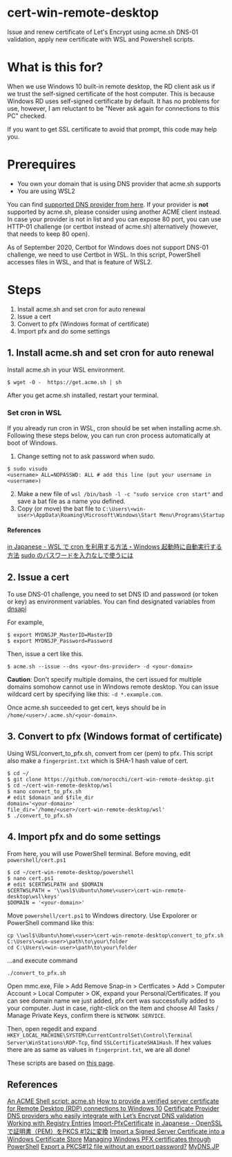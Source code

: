 # cert-win-remote-desktop
Issue and renew certificate of Let's Encrypt using acme.sh DNS-01 validation, apply new certificate with WSL and Powershell scripts.

# What is this for?
When we use Windows 10 built-in remote desktop, the RD client ask us if we trust the self-signed certificate of the host computer. This is because Windows RD uses self-signed certificate by default. It has no problems for use, however, I am reluctant to be "Never ask again for connections to this PC" checked.

If you want to get SSL certificate to avoid that prompt, this code may help you.

# Prerequires
- You own your domain that is using DNS provider that acme.sh supports
- You are using WSL2

You can find [supported DNS provider from here](https://community.letsencrypt.org/t/dns-providers-who-easily-integrate-with-lets-encrypt-dns-validation/86438).
If your provider is **not** supported by acme.sh, please consider using another ACME client instead. In case your provider is not in list and you can expose 80 port, you can use HTTP-01 challenge (or certbot instead of acme.sh) alternatively (however, that needs to keep 80 open). 

As of September 2020, Certbot for Windows does not support DNS-01 challenge, we need to use Certbot in WSL. In this script, PowerShell accesses files in WSL, and that is feature of WSL2. 

# Steps
1. Install acme.sh and set cron for auto renewal
2. Issue a cert
3. Convert to pfx (Windows format of certificate)
4. Import pfx and do some settings

## 1. Install acme.sh and set cron for auto renewal
Install acme.sh in your WSL environment.

```
$ wget -O -  https://get.acme.sh | sh
```

After you get acme.sh installed, restart your terminal.

### Set cron in WSL
If you already run cron in WSL, cron should be set when installing acme.sh.
Following these steps below, you can run cron process automatically at boot of Windows.
1. Change setting not to ask password when sudo.
```
$ sudo visudo
<username> ALL=NOPASSWD: ALL # add this line (put your username in <username>)
```
2. Make a new file of `wsl /bin/bash -l -c "sudo service cron start"` and save a bat file as a name you defined.
3. Copy (or move) the bat file to `C:\Users\<win-user>\AppData\Roaming\Microsoft\Windows\Start Menu\Programs\Startup`

#### References
[in Japanese - WSL で cron を利用する方法・Windows 起動時に自動実行する方法](https://loumo.jp/archives/24595)
[sudo のパスワードを入力なしで使うには](https://qiita.com/RyodoTanaka/items/e9b15d579d17651650b7)

## 2. Issue a cert
To use DNS-01 challenge, you need to set DNS ID and password (or token or key) as environment variables. You can find designated variables from [dnsapi](https://github.com/acmesh-official/acme.sh/wiki/dnsapi)

For example,
```
$ export MYDNSJP_MasterID=MasterID
$ export MYDNSJP_Password=Password
```

Then, issue a cert like this.
```
$ acme.sh --issue --dns <your-dns-provider> -d <your-domain>
```
**Caution**: Don't specify multiple domains, the cert issued for multiple domains somohow cannot use in Windows remote desktop. You can issue wildcard cert by specifying like this: `-d *.example.com`.

Once acme.sh succeeded to get cert, keys should be in `/home/<user>/.acme.sh/<your-domain>`.

## 3. Convert to pfx (Windows format of certificate)
Using WSL/convert_to_pfx.sh, convert from cer (pem) to pfx. This script also make a `fingerprint.txt` which is SHA-1 hash value of cert.
```
$ cd ~/
$ git clone https://github.com/norocchi/cert-win-remote-desktop.git
$ cd ~/cert-win-remote-desktop/wsl
$ nano convert_to_pfx.sh
# edit $domain and $file_dir
domain='<your-domain>'
file_dir='/home/<user>/cert-win-remote-desktop/wsl'
$ ./convert_to_pfx.sh
```

## 4. Import pfx and do some settings
From here, you will use PowerShell terminal.
Before moving, edit `powershell/cert.ps1`
```
$ cd ~/cert-win-remote-desktop/powershell
$ nano cert.ps1
# edit $CERTWSLPATH and $DOMAIN
$CERTWSLPATH = '\\wsl$\Ubuntu\home\<user>\cert-win-remote-desktop\wsl\keys'
$DOMAIN = '<your-domain>'
```

Move `powershell/cert.ps1` to Windows directory. Use Expolorer or PowerShell command like this:
```
cp \\wsl$\Ubuntu\home\<user>\cert-win-remote-desktop\convert_to_pfx.sh C:\Users\<win-user>\path\to\your\folder
cd C:\Users\<win-user>\path\to\your\folder
```

...and execute command
```
./convert_to_pfx.sh
```

Open mmc.exe, File > Add Remove Snap-in > Certficates > Add > Computer Account > Local Computer > OK, expand your Personal/Certificates.
If you can see domain name we just added, pfx cert was successfully added to your computer.
Just in case, right-click on the item and choose All Tasks / Manage Private Keys, confirm there is `NETWORK SERVICE`.

Then, open regedit and expand `HKEY_LOCAL_MACHINE\SYSTEM\CurrentControlSet\Control\Terminal Server\WinStations\RDP-Tcp`, find `SSLCertificateSHA1Hash`. If hex values there are as same as values in `fingerprint.txt`, we are all done!

These scripts are based on [this page](https://superuser.com/questions/1093159/how-to-provide-a-verified-server-certificate-for-remote-desktop-rdp-connection).

## References
[An ACME Shell script: acme.sh](https://github.com/acmesh-official/acme.sh)
[How to provide a verified server certificate for Remote Desktop (RDP) connections to Windows 10](https://superuser.com/questions/1093159/how-to-provide-a-verified-server-certificate-for-remote-desktop-rdp-connection)
[Certificate Provider](https://docs.microsoft.com/en-us/powershell/module/Microsoft.PowerShell.Security/About/about_Certificate_Provider?view=powershell-7)
[DNS providers who easily integrate with Let’s Encrypt DNS validation](https://community.letsencrypt.org/t/dns-providers-who-easily-integrate-with-lets-encrypt-dns-validation/86438)
[Working with Registry Entries](https://docs.microsoft.com/en-us/powershell/scripting/samples/working-with-registry-entries?view=powershell-7)
[Import-PfxCertificate](https://docs.microsoft.com/en-us/powershell/module/pkiclient/import-pfxcertificate?view=win10-ps)
[in Japanese - OpenSSLで証明書（PEM）をPKCS #12に変換](https://www.uramiraikan.net/Works/entry-2499.html)
[Import a Signed Server Certificate into a Windows Certificate Store](https://docs.vmware.com/en/VMware-Horizon-7/7.12/horizon-scenarios-ssl-certificates/GUID-2D968AD7-ED62-46CA-B2B2-CCC526CA09F5.html)
[Managing Windows PFX certificates through PowerShell](https://dev.to/iamthecarisma/managing-windows-pfx-certificates-through-powershell-3pj)
[Export a PKCS#12 file without an export password?](https://stackoverflow.com/questions/27497723/export-a-pkcs12-file-without-an-export-password)
[MyDNS.JP](https://www.mydns.jp/)
